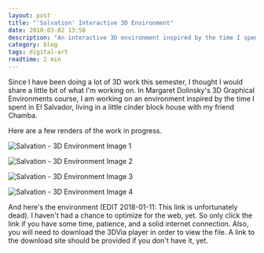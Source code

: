 ```yaml
---
layout: post
title: "'Salvation' Interactive 3D Environment"
date: 2010-03-02 13:50
description: "An interactive 3D environment inspired by the time I spent in El Salvador."
category: blog
tags: digital-art
readtime: 2 min
---
```


Since I have been doing a lot of 3D work this semester, I thought I would share a little bit of what I'm working on. In Margaret Dolinsky's 3D Graphical Environments course, I am working on an environment inspired by the time I spent in El Salvador, living in a little cinder block house with my friend Chamba.

Here are a few renders of the work in progress.

![Salvation - 3D Environment Image 1](https://images.williamhuster.com/posts/salvation/01.jpg)

![Salvation - 3D Environment Image 2](https://images.williamhuster.com/posts/salvation/02.jpg)

![Salvation - 3D Environment Image 3](https://images.williamhuster.com/posts/salvation/03.jpg)

![Salvation - 3D Environment Image 4](https://images.williamhuster.com/posts/salvation/04.jpg)

And here's the environment (EDIT 2018-01-11: This link is unfortunately dead). I haven't had a chance to optimize for the web, yet. So only click the link if you have some time, patience, and a solid internet connection. Also, you will need to download the 3DVia player in order to view the file. A link to the download site should be provided if you don't have it, yet.
